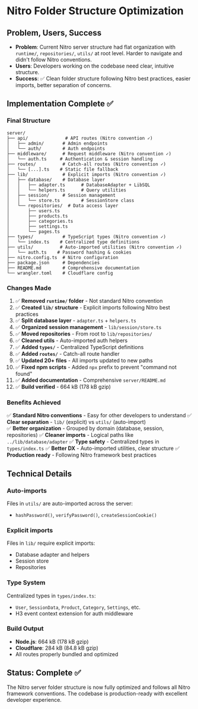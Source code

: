 # Nitro Folder Structure Optimization

## Problem, Users, Success

- **Problem**: Current Nitro server structure had flat organization with `runtime/`, `repositories/`, `utils/` at root level. Harder to navigate and didn't follow Nitro conventions.
- **Users**: Developers working on the codebase need clear, intuitive structure.
- **Success**: ✅ Clean folder structure following Nitro best practices, easier imports, better separation of concerns.

## Implementation Complete ✅

### Final Structure

```
server/
├── api/              # API routes (Nitro convention ✓)
│   ├── admin/       # Admin endpoints
│   └── auth/        # Auth endpoints
├── middleware/      # Request middleware (Nitro convention ✓)
│   └── auth.ts     # Authentication & session handling
├── routes/          # Catch-all routes (Nitro convention ✓)
│   └── [...].ts    # Static file fallback
├── lib/             # Explicit imports (Nitro convention ✓)
│   ├── database/    # Database layer
│   │   ├── adapter.ts      # DatabaseAdapter + LibSQL
│   │   └── helpers.ts      # Query utilities
│   ├── session/     # Session management
│   │   └── store.ts        # SessionStore class
│   └── repositories/  # Data access layer
│       ├── users.ts
│       ├── products.ts
│       ├── categories.ts
│       ├── settings.ts
│       └── pages.ts
├── types/           # TypeScript types (Nitro convention ✓)
│   └── index.ts    # Centralized type definitions
├── utils/          # Auto-imported utilities (Nitro convention ✓)
│   └── auth.ts    # Password hashing & cookies
├── nitro.config.ts  # Nitro configuration
├── package.json     # Dependencies
├── README.md        # Comprehensive documentation
└── wrangler.toml    # Cloudflare config
```

### Changes Made

1. ✅ **Removed `runtime/` folder** - Not standard Nitro convention
2. ✅ **Created `lib/` structure** - Explicit imports following Nitro best practices
3. ✅ **Split database layer** - `adapter.ts` + `helpers.ts`
4. ✅ **Organized session management** - `lib/session/store.ts`
5. ✅ **Moved repositories** - From root to `lib/repositories/`
6. ✅ **Cleaned utils** - Auto-imported auth helpers
7. ✅ **Added `types/`** - Centralized TypeScript definitions
8. ✅ **Added `routes/`** - Catch-all route handler
9. ✅ **Updated 20+ files** - All imports updated to new paths
10. ✅ **Fixed npm scripts** - Added `npx` prefix to prevent "command not found"
11. ✅ **Added documentation** - Comprehensive `server/README.md`
12. ✅ **Build verified** - 664 kB (178 kB gzip)

### Benefits Achieved

✅ **Standard Nitro conventions** - Easy for other developers to understand
✅ **Clear separation** - `lib/` (explicit) vs `utils/` (auto-import)  
✅ **Better organization** - Grouped by domain (database, session, repositories)
✅ **Cleaner imports** - Logical paths like `../lib/database/adapter`
✅ **Type safety** - Centralized types in `types/index.ts`
✅ **Better DX** - Auto-imported utilities, clear structure
✅ **Production ready** - Following Nitro framework best practices

## Technical Details

### Auto-imports
Files in `utils/` are auto-imported across the server:
- `hashPassword()`, `verifyPassword()`, `createSessionCookie()`

### Explicit imports
Files in `lib/` require explicit imports:
- Database adapter and helpers
- Session store
- Repositories

### Type System
Centralized types in `types/index.ts`:
- `User`, `SessionData`, `Product`, `Category`, `Settings`, etc.
- H3 event context extension for auth middleware

### Build Output
- **Node.js**: 664 kB (178 kB gzip)
- **Cloudflare**: 284 kB (84.8 kB gzip)
- All routes properly bundled and optimized

## Status: Complete ✅

The Nitro server folder structure is now fully optimized and follows all Nitro framework conventions. The codebase is production-ready with excellent developer experience.